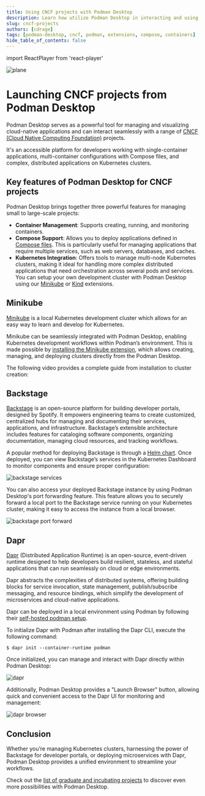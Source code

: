 ```yaml
---
title: Using CNCF projects with Podman Desktop
description: Learn how utilize Podman Desktop in interacting and using CNCF projects!
slug: cncf-projects
authors: [cdrage]
tags: [podman-desktop, cncf, podman, extensions, compose, containers]
hide_table_of_contents: false
---
```


import ReactPlayer from 'react-player'

![plane](img/cncf-projects/plane.png)

# Launching CNCF projects from Podman Desktop

Podman Desktop serves as a powerful tool for managing and visualizing cloud-native applications and can interact seamlessly with a range of [CNCF (Cloud Native Computing Foundation)](https://www.cncf.io/) projects.

It's an accessible platform for developers working with single-container applications, multi-container configurations with Compose files, and complex, distributed applications on Kubernetes clusters.

## Key features of Podman Desktop for CNCF projects

Podman Desktop brings together three powerful features for managing small to large-scale projects:

* **Container Management**: Supports creating, running, and monitoring containers.
* **Compose Support**: Allows you to deploy applications defined in [Compose files](https://www.compose-spec.io/). This is particularly useful for managing applications that require multiple services, such as web servers, databases, and caches.
* **Kubernetes Integration**: Offers tools to manage multi-node Kubernetes clusters, making it ideal for handling more complex distributed applications that need orchestration across several pods and services. You can setup your own development cluster with Podman Desktop using our [Minikube](/docs/minikube/installing-extension) or [Kind](/docs/kind/installing-extension) extensions.

## Minikube

[Minikube](https://minikube.sigs.k8s.io/docs/) is a local Kubernetes development cluster which allows for an easy way to learn and develop for Kubernetes.

Minikube can be seamlessly integrated with Podman Desktop, enabling Kubernetes development workflows within Podman’s environment. This is made possible by [installing the Minikube extension](https://podman-desktop.io/docs/minikube/installing-extension), which allows creating, managing, and deploying clusters directly from the Podman Desktop.

The following video provides a complete guide from installation to cluster creation:

<ReactPlayer playing playsinline controls url='https://github.com/containers/podman-desktop-media/raw/refs/heads/minikube/video/guide.mp4' width='100%' height='100%' />

## Backstage

[Backstage](https://backstage.io/) is an open-source platform for building developer portals, designed by Spotify. It empowers engineering teams to create customized, centralized hubs for managing and documenting their services, applications, and infrastructure. Backstage’s extensible architecture includes features for cataloging software components, organizing documentation, managing cloud resources, and tracking workflows.

A popular method for deploying Backstage is through a [Helm chart](https://github.com/backstage/charts). Once deployed, you can view Backstage’s services in the Kubernetes Dashboard to monitor components and ensure proper configuration:

![backstage services](img/cncf-projects/backstage.png)

You can also access your deployed Backstage instance by using Podman Desktop's port forwarding feature. This feature allows you to securely forward a local port to the Backstage service running on your Kubernetes cluster, making it easy to access the instance from a local browser.

![backstage port forward](img/cncf-projects/backstage_port.png)

## Dapr

[Dapr](https://docs.dapr.io/) (Distributed Application Runtime) is an open-source, event-driven runtime designed to help developers build resilient, stateless, and stateful applications that can run seamlessly on cloud or edge environments.

Dapr abstracts the complexities of distributed systems, offering building blocks for service invocation, state management, publish/subscribe messaging, and resource bindings, which simplify the development of microservices and cloud-native applications.

Dapr can be deployed in a local environment using Podman by following their [self-hosted podman setup](https://docs.dapr.io/operations/hosting/self-hosted/self-hosted-with-podman/).

To initialize Dapr with Podman after installing the Dapr CLI, execute the following command:

```console
$ dapr init --container-runtime podman
```

Once initialized, you can manage and interact with Dapr directly within Podman Desktop:

![dapr](img/cncf-projects/dapr.png)

Additionally, Podman Desktop provides a "Launch Browser" button, allowing quick and convenient access to the Dapr UI for monitoring and management:

![dapr browser](img/cncf-projects/dapr_browser.png)

## Conclusion

Whether you’re managing Kubernetes clusters, harnessing the power of Backstage for developer portals, or deploying microservices with Dapr, Podman Desktop provides a unified environment to streamline your workflows.

Check out the [list of graduate and incubating projects](https://www.cncf.io/projects/) to discover even more possibilities with Podman Desktop.
